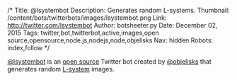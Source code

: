 /*
Title: @lsystembot
Description: Generates random L-systems.
Thumbnail: /content/bots/twitterbots/images/lsystembot.png
Link: http://twitter.com/lsystembot
Author: botsheeter.py
Date: December 02, 2015
Tags: twitter,bot,twitterbot,active,images,open source,opensource,node.js,nodejs,node,objelisks
Nav: hidden
Robots: index,follow
*/

[@lsystembot](https://twitter.com/lsystembot) is an [open source](https://github.com/Objelisks/lsystembot) Twitter bot created by [@objelisks](https://twitter.com/objelisks) that generates random [L-system](https://en.wikipedia.org/wiki/L-system) images.
